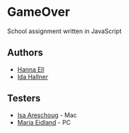 # GameOver

School assignment written in JavaScript

## Authors

- [Hanna Ell](https://github.com/hannaell)
- [Ida Hallner](https://github.com/idahal)

## Testers

- [Isa Areschoug](https://github.com/Neyrin) - Mac
- [Maria Eidland](https://github.com/mariaeid) - PC
